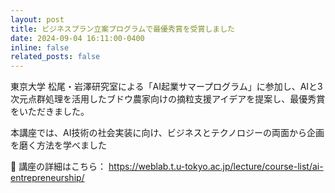 ```yaml
---
layout: post
title: ビジネスプラン立案プログラムで最優秀賞を受賞しました
date: 2024-09-04 16:11:00-0400
inline: false
related_posts: false
---
```


東京大学 松尾・岩澤研究室による「AI起業サマープログラム」に参加し、AIと3次元点群処理を活用したブドウ農家向けの摘粒支援アイデアを提案し、最優秀賞をいただきました。

本講座では、AI技術の社会実装に向け、ビジネスとテクノロジーの両面から企画を磨く方法を学べました

📝 講座の詳細はこちら：
https://weblab.t.u-tokyo.ac.jp/lecture/course-list/ai-entrepreneurship/
